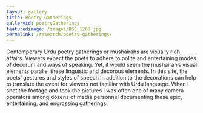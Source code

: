 ```yaml
---
layout: gallery
title: Poetry Gatherings
galleryid: poetryGatherings
featuredimage: /images/DSC_1268.jpg
permalink: /research/poetry-gatherings/
---
```

Contemporary Urdu poetry gatherings or mushairahs are visually rich affairs. Viewers expect the poets to adhere to polite and entertaining modes of decorum and ways of speaking. Yet, it would seem the mushairah’s visual elements parallel these linguistic and decorous elements. In this site, the poets’ gestures and styles of speech in addition to the decorations can help to translate the event for viewers not familiar with Urdu language. When I shot the footage and took the pictures I was often one of many camera operators among dozens of media personnel documenting these epic, entertaining, and engrossing gatherings. 